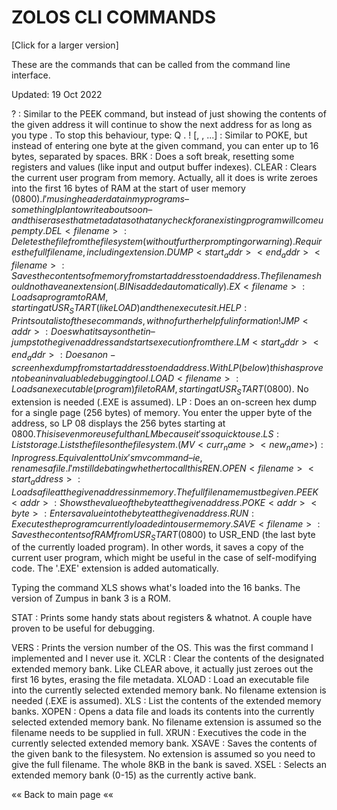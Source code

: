 # ZOLOS CLI COMMANDS



[Click for a larger version]

These are the commands that can be called from the command line interface.

Updated: 19 Oct 2022

? <addr> : Similar to the PEEK command, but instead of just showing the contents of the given address it will continue to show the next address for as long as you type <return>. To stop this behaviour, type: Q <return>.
! <addr> <hexbyte> [<hexbyte>, <hexbyte>, ...] : Similar to POKE, but instead of entering one byte at the given command, you can enter up to 16 bytes, separated by spaces.
BRK : Does a soft break, resetting some registers and values (like input and output buffer indexes).
CLEAR : Clears the current user program from memory. Actually, all it does is write zeroes into the first 16 bytes of RAM at the start of user memory ($0800). I'm using header data in my programs – something I plan to write about soon – and this erases that metadata so that any check for an existing program will come up empty.
DEL <filename> : Deletes the file from the filesystem (without further prompting or warning). Requires the full filename, including extension.
DUMP <start_addr> <end_addr> <filename> : Saves the contents of memory from start address to end address. The filename should not have an extension (.BIN is added automatically).
EX <filename>: Loads a program to RAM, starting at USR_START (like LOAD) and then executes it.
HELP : Prints out a list of these commands, with no further helpful information!
JMP <addr> : Does what it says on the tin – jumps to the given address and starts execution from there.
LM <start_addr> <end_addr> : Does an on-screen hex dump from start address to end address. With LP (below) this has proven to be an invaluable debugging tool.
LOAD <filename> : Loads an executable (program) file to RAM, starting at USR_START ($0800). No extension is needed (.EXE is assumed).
LP <page> : Does an on-screen hex dump for a single page (256 bytes) of memory. You enter the upper byte of the address, so LP 08 displays the 256 bytes starting at $0800. This is even more useful than LM because it's so quick to use.
LS : List storage. Lists the files on the filesystem.
(MV <curr_name> <new_name>) : In progress. Equivalent to Unix's mv command – ie, renames a file. I'm still debating whether to call this REN.
OPEN <filename> <start_address>: Loads a file at the given address in memory. The full filename must be given.
PEEK <addr> : Shows the value of the byte at the given address.
POKE <addr> <byte> : Enters a value into the byte at the given address.
RUN : Executes the program currently loaded into user memory.
SAVE <filename> : Saves the contents of RAM from USR_START ($0800) to USR_END (the last byte of the currently loaded program). In other words, it saves a copy of the current user program, which might be useful in the case of self-modifying code. The '.EXE' extension is added automatically.


Typing the command XLS shows what's loaded into the 16 banks. The version of Zumpus in bank 3 is a ROM.

STAT : Prints some handy stats about registers & whatnot. A couple have proven to be useful for debugging.

VERS : Prints the version number of the OS. This was the first command I implemented and I never use it.
XCLR <bank> : Clear the contents of the designated extended memory bank. Like CLEAR above, it actually just zeroes out the first 16 bytes, erasing the file metadata.
XLOAD <filename> : Load an executable file into the currently selected extended memory bank. No filename extension is needed (.EXE is assumed).
XLS : List the contents of the extended memory banks.
XOPEN <filename> : Opens a data file and loads its contents into the currently selected extended memory bank. No filename extension is assumed so the filename needs to be supplied in full.
XRUN : Executives the code in the currently selected extended memory bank.
XSAVE <bank> <filename>: Saves the contents of the given bank to the filesystem. No extension is assumed so you need to give the full filename. The whole 8KB in the bank is saved.
XSEL <bank> : Selects an extended memory bank (0-15) as the currently active bank.

«« Back to main page ««